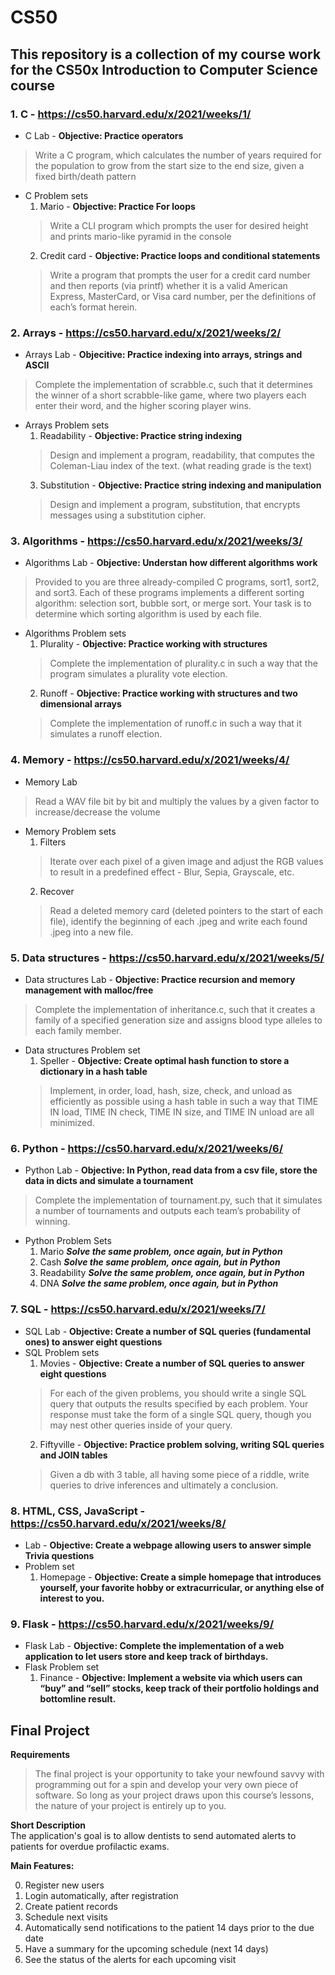 # CS50
## This repository is a collection of my course work for the CS50x Introduction to Computer Science course

### 1. C - https://cs50.harvard.edu/x/2021/weeks/1/
  - C Lab - **Objective: Practice operators**  
  > Write a C program, which calculates the number of years required for the population to grow from the start size to the end size, given a fixed birth/death pattern
  
  - C Problem sets
    1. Mario - **Objective: Practice For loops**  
    > Write a CLI program which prompts the user for desired height and prints mario-like pyramid in the console
    2. Credit card - **Objective: Practice loops and conditional statements**  
    > Write a program that prompts the user for a credit card number and then reports (via printf) whether it is a valid American Express, MasterCard, or Visa card number, per the definitions of each’s format herein.
    
### 2. Arrays - https://cs50.harvard.edu/x/2021/weeks/2/
  - Arrays Lab - **Objecitive: Practice indexing into arrays, strings and ASCII**  
  > Complete the implementation of scrabble.c, such that it determines the winner of a short scrabble-like game, where two players each enter their word, and the higher scoring player wins.
  - Arrays Problem sets
    1. Readability - **Objective: Practice string indexing**  
    > Design and implement a program, readability, that computes the Coleman-Liau index of the text. (what reading grade is the text)
    3. Substitution - **Objective: Practice string indexing and manipulation**  
    > Design and implement a program, substitution, that encrypts messages using a substitution cipher.
    
### 3. Algorithms - https://cs50.harvard.edu/x/2021/weeks/3/
  - Algorithms Lab - **Objective: Understan how different algorithms work**  
  > Provided to you are three already-compiled C programs, sort1, sort2, and sort3. Each of these programs implements a different sorting algorithm: selection sort, bubble sort, or merge sort. Your task is to determine which sorting algorithm is used by each file.
  - Algorithms Problem sets
    1. Plurality - **Objective: Practice working with structures**  
    > Complete the implementation of plurality.c in such a way that the program simulates a plurality vote election.
    2. Runoff - **Objective: Practice working with structures and two dimensional arrays**  
    > Complete the implementation of runoff.c in such a way that it simulates a runoff election.
    
### 4. Memory - https://cs50.harvard.edu/x/2021/weeks/4/
  - Memory Lab
  > Read a WAV file bit by bit and multiply the values by a given factor to increase/decrease the volume
  - Memory Problem sets
    1. Filters 
    > Iterate over each pixel of a given image and adjust the RGB values to result in a predefined effect - Blur, Sepia, Grayscale, etc.
    2. Recover
    > Read a deleted memory card (deleted pointers to the start of each file), identify the beginning of each .jpeg and write each found .jpeg into a new file.
    
### 5. Data structures - https://cs50.harvard.edu/x/2021/weeks/5/
  - Data structures Lab - **Objective: Practice recursion and memory management with malloc/free**  
  > Complete the implementation of inheritance.c, such that it creates a family of a specified generation size and assigns blood type alleles to each family member. 
  - Data structures Problem set
    1. Speller - **Objective: Create optimal hash function to store a dictionary in a hash table** 
    > Implement, in order, load, hash, size, check, and unload as efficiently as possible using a hash table in such a way that TIME IN load, TIME IN check, TIME IN size, and TIME IN unload are all minimized.
    
### 6. Python - https://cs50.harvard.edu/x/2021/weeks/6/
  - Python Lab - **Objective: In Python, read data from a csv file, store the data in dicts and simulate a tournament** 
  > Complete the implementation of tournament.py, such that it simulates a number of tournaments and outputs each team’s probability of winning.
  - Python Problem Sets
    1. Mario ***Solve the same problem, once again, but in Python***
    2. Cash ***Solve the same problem, once again, but in Python***
    3. Readability ***Solve the same problem, once again, but in Python***
    4. DNA ***Solve the same problem, once again, but in Python***
    
### 7. SQL - https://cs50.harvard.edu/x/2021/weeks/7/
  - SQL Lab - **Objective: Create a number of SQL queries (fundamental ones) to answer eight questions**
  - SQL Problem sets
    1. Movies - **Objective: Create a number of SQL queries to answer eight questions** 
    > For each of the given problems, you should write a single SQL query that outputs the results specified by each problem. Your response must take the form of a single SQL query, though you may nest other queries inside of your query.
    2. Fiftyville - **Objective: Practice problem solving, writing SQL queries and JOIN tables**  
    > Given a db with 3 table, all having some piece of a riddle, write queries to drive inferences and ultimately a conclusion.
    
### 8. HTML, CSS, JavaScript - https://cs50.harvard.edu/x/2021/weeks/8/
  - Lab - **Objective: Create a webpage allowing users to answer simple Trivia questions**
  - Problem set
    1. Homepage - **Objective: Create a simple homepage that introduces yourself, your favorite hobby or extracurricular, or anything else of interest to you.**
    
### 9. Flask - https://cs50.harvard.edu/x/2021/weeks/9/
  - Flask Lab - **Objective: Complete the implementation of a web application to let users store and keep track of birthdays.**
  - Flask Problem set
    1. Finance - **Objective: Implement a website via which users can “buy” and “sell” stocks, keep track of their portfolio holdings and bottomline result.**
    
## Final Project  
  **Requirements**
  > The final project is your opportunity to take your newfound savvy with programming out for a spin and develop your very own piece of software. So long as your project draws upon this course’s lessons, the nature of your project is entirely up to you.  
  
  **Short Description**  
  The application's goal is to allow dentists to send automated alerts to patients for overdue profilactic exams.  
  
  **Main Features:**  
  
  0. Register new users
  1. Login automatically, after registration
  2. Create patient records
  3. Schedule next visits
  4. Automatically send notifications to the patient 14 days prior to the due date
  5. Have a summary for the upcoming schedule (next 14 days)
  6. See the status of the alerts for each upcoming visit 
  

